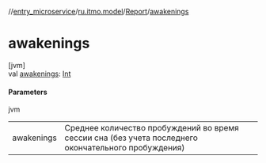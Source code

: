 //[entry_microservice](../../../index.md)/[ru.itmo.model](../index.md)/[Report](index.md)/[awakenings](awakenings.md)

# awakenings

[jvm]\
val [awakenings](awakenings.md): [Int](https://kotlinlang.org/api/core/kotlin-stdlib/kotlin/-int/index.html)

#### Parameters

jvm

| | |
|---|---|
| awakenings | Среднее количество пробуждений во время сессии сна (без учета последнего окончательного пробуждения) |